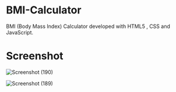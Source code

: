 # BMI-Calculator
BMI (Body Mass Index) Calculator developed with HTML5 , CSS and JavaScript.

Screenshot
========
![Screenshot (190)](https://github.com/khanmateen27/BMI-Calculator/assets/67383719/cc8a4475-babc-48ae-a70d-a0b0161ae7d0)

![Screenshot (189)](https://github.com/khanmateen27/BMI-Calculator/assets/67383719/02f94327-0ded-44eb-9276-6ca98fabeea2)
